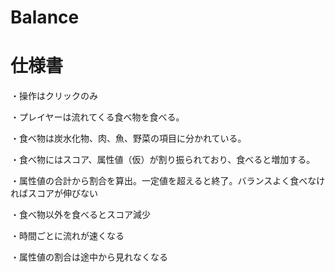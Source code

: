 # Balance

# 仕様書
・操作はクリックのみ

・プレイヤーは流れてくる食べ物を食べる。

・食べ物は炭水化物、肉、魚、野菜の項目に分かれている。

・食べ物にはスコア、属性値（仮）が割り振られており、食べると増加する。

・属性値の合計から割合を算出。一定値を超えると終了。バランスよく食べなければスコアが伸びない

・食べ物以外を食べるとスコア減少

・時間ごとに流れが速くなる

・属性値の割合は途中から見れなくなる
